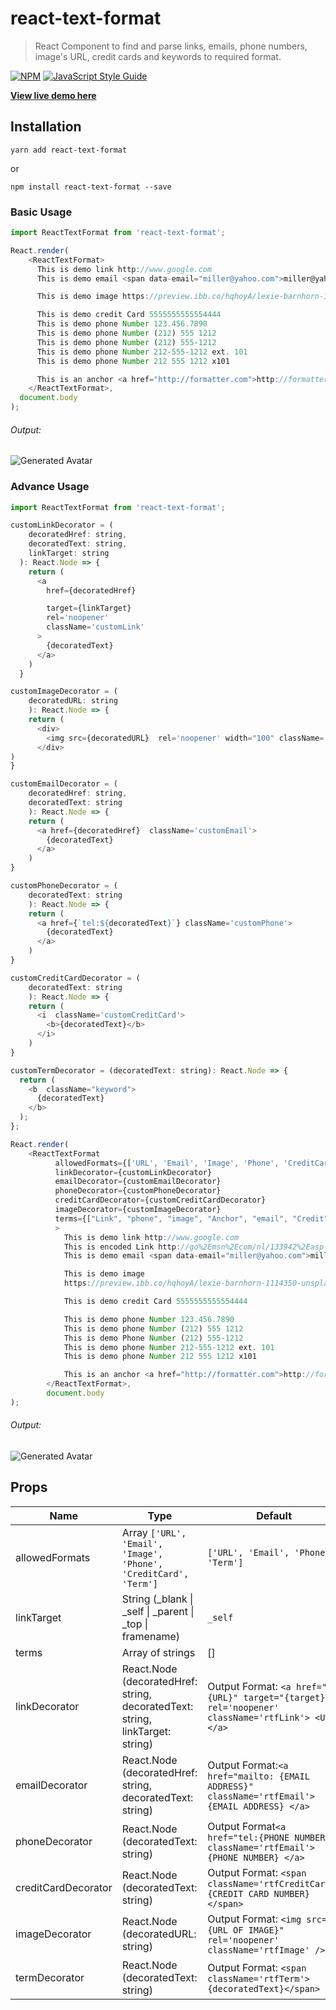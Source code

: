 # react-text-format

> React Component to find and parse links, emails, phone numbers, image's URL, credit cards and keywords to required format.

[![NPM](https://img.shields.io/npm/v/react-text-format.svg)](https://www.npmjs.com/package/react-text-format) [![JavaScript Style Guide](https://img.shields.io/badge/code_style-standard-brightgreen.svg)](https://standardjs.com)

__[View live demo here](https://react-ninja.github.io/react-text-format/)__

## Installation

```
yarn add react-text-format
```

or

```
npm install react-text-format --save
```

### Basic Usage
```js
import ReactTextFormat from 'react-text-format';

React.render(
    <ReactTextFormat>
      This is demo link http://www.google.com
      This is demo email <span data-email="miller@yahoo.com">miller@yahoo.com</span>

      This is demo image https://preview.ibb.co/hqhoyA/lexie-barnhorn-1114350-unsplash.jpg

      This is demo credit Card 5555555555554444
      This is demo phone Number 123.456.7890
      This is demo phone Number (212) 555 1212
      This is demo phone Number (212) 555-1212
      This is demo phone Number 212-555-1212 ext. 101
      This is demo phone Number 212 555 1212 x101

      This is an anchor <a href="http://formatter.com">http://formatter.com</a>;
    </ReactTextFormat>,
  document.body
);
```
###### Output:
![Generated Avatar](https://image.ibb.co/bWcDs0/1-0-4-basic.png)  




### Advance Usage
```js
import ReactTextFormat from 'react-text-format';

customLinkDecorator = (
    decoratedHref: string,
    decoratedText: string,
    linkTarget: string
  ): React.Node => {
    return (
      <a
        href={decoratedHref}

        target={linkTarget}
        rel='noopener'
        className='customLink'
      >
        {decoratedText}
      </a>
    )
  }

customImageDecorator = (
    decoratedURL: string
    ): React.Node => {
    return (
      <div>
        <img src={decoratedURL}  rel='noopener' width="100" className='customImage' />
      </div>
)
}

customEmailDecorator = (
    decoratedHref: string,
    decoratedText: string
    ): React.Node => {
    return (
      <a href={decoratedHref}  className='customEmail'>
        {decoratedText}
      </a>
    )
}

customPhoneDecorator = (
    decoratedText: string
    ): React.Node => {
    return (
      <a href={`tel:${decoratedText}`} className='customPhone'>
        {decoratedText}
      </a>
    )
}

customCreditCardDecorator = (
    decoratedText: string
    ): React.Node => {
    return (
      <i  className='customCreditCard'>
        <b>{decoratedText}</b>
      </i>
    )
}

customTermDecorator = (decoratedText: string): React.Node => {
  return (
    <b  className="keyword">
      {decoratedText}
    </b>
  );
};

React.render(
    <ReactTextFormat
          allowedFormats={['URL', 'Email', 'Image', 'Phone', 'CreditCard']}
          linkDecorator={customLinkDecorator}
          emailDecorator={customEmailDecorator}
          phoneDecorator={customPhoneDecorator}
          creditCardDecorator={customCreditCardDecorator}
          imageDecorator={customImageDecorator}
          terms={["Link", "phone", "image", "Anchor", "email", "Credit"]}
          >
            This is demo link http://www.google.com
            This is encoded Link http://go%2Emsn%2Ecom/nl/133942%2Easp
            This is demo email <span data-email="miller@yahoo.com">miller@yahoo.com</span>

            This is demo image
            https://preview.ibb.co/hqhoyA/lexie-barnhorn-1114350-unsplash.jpg

            This is demo credit Card 5555555555554444

            This is demo phone Number 123.456.7890
            This is demo phone Number (212) 555 1212
            This is demo Phone Number (212) 555-1212
            This is demo phone Number 212-555-1212 ext. 101
            This is demo phone Number 212 555 1212 x101

            This is an anchor <a href="http://formatter.com">http://formatter.com</a>;
        </ReactTextFormat>,
        document.body
);
```

###### Output:
![Generated Avatar](https://i.ibb.co/r67P3JC/advance-react-text-format.png)  



## Props

|Name  | Type  | Default  |
|---|---|---|
|allowedFormats| Array ``['URL', 'Email', 'Image', 'Phone', 'CreditCard', 'Term']``| ``['URL', 'Email', 'Phone', 'Term']`` |
|linkTarget| String (_blank \| _self \| _parent \| _top \| framename)  |  ``_self`` |
|terms| Array of strings  |  [] |
|linkDecorator| React.Node (decoratedHref: string, decoratedText: string, linkTarget: string) | Output Format: ``<a href="{URL}" target="{target}" rel='noopener' className='rtfLink'> <URL> </a>``  
|emailDecorator| React.Node (decoratedHref: string, decoratedText: string)  | Output Format:``<a href="mailto: {EMAIL ADDRESS}" className='rtfEmail'> {EMAIL ADDRESS} </a>``  |
|phoneDecorator| React.Node (decoratedText: string)  | Output Format``<a href="tel:{PHONE NUMBER}" className='rtfEmail'> {PHONE NUMBER} </a>``  |
|creditCardDecorator| React.Node (decoratedText: string)  | Output Format: ``<span className='rtfCreditCard'> {CREDIT CARD NUMBER} </span>``  |
|imageDecorator| React.Node (decoratedURL: string)  | Output Format: ``<img src="{URL OF IMAGE}" rel='noopener' className='rtfImage' />``  |
|termDecorator| React.Node (decoratedText: string)  | Output Format: ``<span  className='rtfTerm'>{decoratedText}</span>``  |
